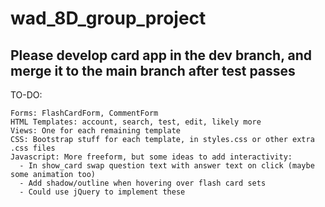 # wad_8D_group_project

## Please develop card app in the dev branch, and merge it to the main branch after test passes

TO-DO:
```
Forms: FlashCardForm, CommentForm
HTML Templates: account, search, test, edit, likely more
Views: One for each remaining template
CSS: Bootstrap stuff for each template, in styles.css or other extra .css files
Javascript: More freeform, but some ideas to add interactivity: 
  - In show_card swap question text with answer text on click (maybe some animation too)
  - Add shadow/outline when hovering over flash card sets
  - Could use jQuery to implement these
```
